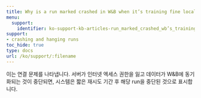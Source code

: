 ```yaml
---
title: Why is a run marked crashed in W&B when it’s training fine locally?
menu:
  support:
    identifier: ko-support-kb-articles-run_marked_crashed_wb’s_training_fine_locally
support:
- crashing and hanging runs
toc_hide: true
type: docs
url: /ko/support/:filename
---
```


이는 연결 문제를 나타냅니다. 서버가 인터넷 엑세스 권한을 잃고 데이터가 W&B에 동기화되는 것이 중단되면, 시스템은 짧은 재시도 기간 후 해당 run을 중단된 것으로 표시합니다.
